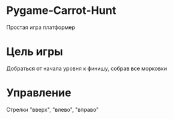 # Pygame-Carrot-Hunt
 Простая игра платформер
# Цель игры
 Добраться от начала уровня к финишу, собрав все морковки
# Управление
 Стрелки "вверх", "влево", "вправо"
